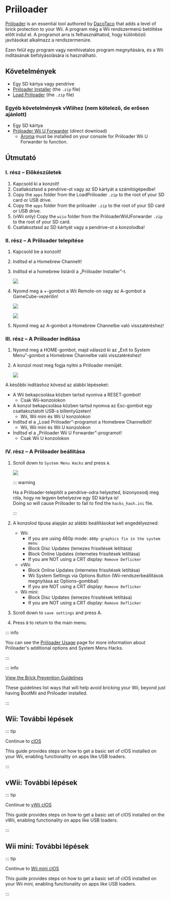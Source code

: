 # Priiloader

[Priiloader](https://github.com/DacoTaco/priiloader) is an essential tool authored by [DacoTaco](https://github.com/DacoTaco) that adds a level of brick protection to your Wii. A program még a Wii rendszermenü betöltése előtt indul el. A programot arra is felhasználhatod, hogy különböző javításokat alkalmazz a rendszermenüre.

Ezen felül egy program vagy nemhivatalos program megnyitására, és a Wii indításának befolyásolására is használható.

## Követelmények

- Egy SD kártya vagy pendrive
- [Priiloader Installer](https://oscwii.org/library/app/priiloader) (the `.zip` file)
- [Load Priiloader](https://oscwii.org/library/app/loadpriiloader) (the `.zip` file)

### Egyéb követelmények vWiihez (nem kötelező, de erősen ajánlott)

- Egy SD kártya
- [Priiloader Wii U Forwarder](https://github.com/DacoTaco/priiloader/releases/download/0.10.0/PriiloaderWiiUForwarder.zip) (direct download)
  - [Aroma](https://wiiu.hacks.guide/#/aroma/getting-started) must be installed on your console for Priiloader Wii U Forwarder to function.

## Útmutató

### I. rész – Előkészületek

1. Kapcsold ki a konzolt!
2. Csatlakoztasd a pendrive-ot vagy az SD kártyát a számítógépedbe!
3. Copy the `apps` folder from the LoadPriiloader `.zip` to the root of your SD card or USB drive.
4. Copy the `apps` folder from the priiloader `.zip` to the root of your SD card or USB drive.
5. (vWii only) Copy the `wiiu` folder from the PriiloaderWiiUForwarder `.zip` to the root of your SD card.
6. Csatlakoztasd az SD kártyát vagy a pendrive-ot a konzolodba!

### II. rész – A Priiloader telepítése

1. Kapcsold be a konzolt!

2. Indítsd el a Homebrew Channelt!

3. Indítsd el a homebrew listáról a „Priiloader Installer”-t.

   ![](/images/hbc/priiloader-and-loadpriiloader.png)

4. Nyomd meg a +-gombot a Wii Remote-on vagy az A-gombot a GameCube-vezérlőn!

   ![](/images/priiloader/installer.png)

   ![](/images/priiloader/installing.png)

5. Nyomd meg az A-gombot a Homebrew Channelbe való visszatéréshez!

### III. rész – A Priiloader indítása

1. Nyomd meg a HOME-gombot, majd válaszd ki az „Exit to System Menu”-gombot a Homebrew Channelbe való visszatéréshez!
2. A konzol most meg fogja nyitni a Priiloader menüjét.

   ![](/images/priiloader/menu.png)

A későbbi indításhoz kövesd az alábbi lépéseket:

- A Wii bekapcsolása közben tartsd nyomva a RESET-gombot!
  - Csak Wii-konzolokon
- A konzol bekapcsolása közben tartsd nyomva az Esc-gombot egy csatlakoztatott USB-s billentyűzeten!
  - Wii, Wii mini és Wii U konzolokon
- Indítsd el a „Load Priiloader”-programot a Homebrew Channelből!
  - Wii, Wii mini és Wii U konzolokon
- Indítsd el a „Priiloader Wii U Forwarder”-programot!
  - Csak Wii U konzolokon

### IV. rész – A Priiloader beállítása

1. Scroll down to `System Menu Hacks` and press `A`.

   ![](/images/priiloader/menu_hacks.png)

   ::: warning

   Ha a Priiloader-telepítőt a pendrive-odra helyezted, bizonyosodj meg róla, hogy ne legyen behelyezve egy SD kártya is! <br>
   Doing so will cause Priiloader to fail to find the `hacks_hash.ini` file.

   :::

2. A konzolod típusa alapján az alábbi beállításokat kell engedélyezned:
   - Wii:
     - If you are using 480p mode: `480p graphics fix in the system menu`
     - Block Disc Updates (lemezes frissítések letiltása)
     - Block Online Updates (internetes frissítések letiltása)
     - If you are NOT using a CRT display: `Remove Deflicker`
   - vWii:
     - Block Online Updates (internetes frissítések letiltása)
     - Wii System Settings via Options Button (Wii-rendszerbeállítások megnyitása az Options-gombbal)
     - If you are NOT using a CRT display: `Remove Deflicker`
   - Wii mini:
     - Block Disc Updates (lemezes frissítések letiltása)
     - If you are NOT using a CRT display: `Remove Deflicker`

3. Scroll down to `save settings` and press A.

4. Press `B` to return to the main menu.

::: info

You can see the [Priiloader Usage](priiloader-usage) page for more information about Priiloader's additional options and System Menu Hacks.

:::

::: info

[View the Brick Prevention Guidelines](bricks#brick-prevention)

These guidelines list ways that will help avoid bricking your Wii, beyond just having BootMii and Priiloader installed.

:::

## Wii: További lépések

::: tip

Continue to [cIOS](cios)

This guide provides steps on how to get a basic set of cIOS installed on your Wii, enabling functionality on apps like USB loaders.

:::

## vWii: További lépések

::: tip

Continue to [vWii cIOS](cios-vwii)

This guide provides steps on how to get a basic set of cIOS installed on the vWii, enabling functionality on apps like USB loaders.

:::

## Wii mini: További lépések

::: tip

Continue to [Wii mini cIOS](cios-mini)

This guide provides steps on how to get a basic set of cIOS installed on your Wii mini, enabling functionality on apps like USB loaders.

:::
